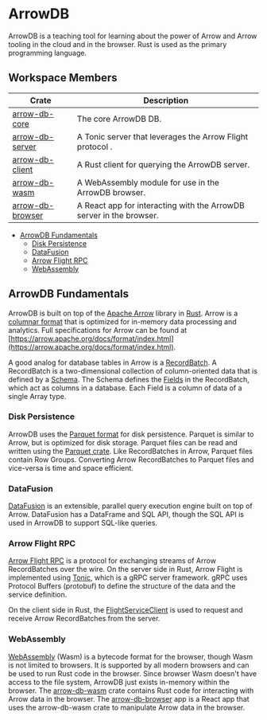 <!-- omit in toc -->
# ArrowDB

ArrowDB is a teaching tool for learning about the power of Arrow and Arrow tooling in the cloud and in the browser.  Rust is used as the primary programming language.

<!-- omit in toc -->
## Workspace Members

| Crate                                          | Description                                                         |
| ---------------------------------------------- | ------------------------------------------------------------------- |
| [arrow-db-core](arrow-db-core/README.md)       | The core ArrowDB DB.                                                |
| [arrow-db-server](arrow-db-server/README.md)   | A Tonic server that leverages the Arrow Flight protocol .           |
| [arrow-db-client](arrow-db-client/README.md)   | A Rust client for querying the ArrowDB server.                      |
| [arrow-db-wasm](arrow-db-wasm/README.md)       | A WebAssembly module for use in the ArrowDB browser.                |
| [arrow-db-browser](arrow-db-browser/README.md) | A React app for interacting with the ArrowDB server in the browser. |

- [ArrowDB Fundamentals](#arrowdb-fundamentals)
  - [Disk Persistence](#disk-persistence)
  - [DataFusion](#datafusion)
  - [Arrow Flight RPC](#arrow-flight-rpc)
  - [WebAssembly](#webassembly)


## ArrowDB Fundamentals

ArrowDB is built on top of the [Apache Arrow](https://arrow.apache.org/) library in [Rust](https://docs.rs/arrow/latest/arrow/).  Arrow is a [columnar format](https://arrow.apache.org/docs/format/Columnar.html) that is optimized for in-memory data processing and analytics.  Full specifications for Arrow can be found at [https://arrow.apache.org/docs/format/index.html](https://arrow.apache.org/docs/format/index.html).

A good analog for database tables in Arrow is a [RecordBatch](https://docs.rs/arrow/latest/arrow/record_batch/struct.RecordBatch.html).  A RecordBatch is a two-dimensional collection of column-oriented data that is defined by a [Schema](https://docs.rs/arrow/latest/arrow/datatypes/struct.Schema.html).  The Schema defines the [Fields](https://docs.rs/arrow/latest/arrow/datatypes/struct.Field.html) in the RecordBatch, which act as columns in a database.  Each Field is a column of data of a single Array type.

### Disk Persistence

ArrowDB uses the [Parquet format](https://parquet.apache.org/) for disk persistence.  Parquet is similar to Arrow, but is optimized for disk storage.  Parquet files can be read and written using the [Parquet crate](https://docs.rs/parquet/latest/parquet/).  Like RecordBatches in Arrow, Parquet files contain Row Groups.  Converting Arrow RecordBatches to Parquet files and vice-versa is time and space efficient.

### DataFusion

[DataFusion](https://docs.rs/datafusion/latest/datafusion/) is an extensible, parallel query execution engine built on top of Arrow.  DataFusion has a DataFrame and SQL API, though the SQL API is used in ArrowDB to support SQL-like queries.

### Arrow Flight RPC

[Arrow Flight RPC](https://arrow.apache.org/docs/format/Flight.html) is a protocol for exchanging streams of Arrow RecordBatches over the wire.  On the server side in Rust, Arrow Flight is implemented using [Tonic](https://docs.rs/tonic/latest/tonic/), which is a gRPC server framework.  gRPC uses Protocol Buffers (protobuf) to define the structure of the data and the service definition.  

On the client side in Rust, the [FlightServiceClient](https://docs.rs/arrow_flight/latest/arrow_flight/flight_service_client/struct.FlightServiceClient.html) is used to request and receive Arrow RecordBatches from the server.

### WebAssembly

[WebAssembly](https://webassembly.org/) (Wasm) is a bytecode format for the browser, though Wasm is not limited to browsers.  It is supported by all modern browsers and can be used to run Rust code in the browser.  Since browser Wasm doesn't have access to the file system, ArrowDB just exists in-memory within the browser.  The [arrow-db-wasm](arrow-db-wasm/README.md) crate contains Rust code for interacting with Arrow data in the browser.  The [arrow-db-browser](arrow-db-browser/README.md) app is a React app that uses the arrow-db-wasm crate to manipulate Arrow data in the browser.
